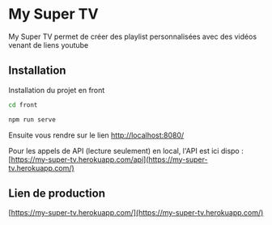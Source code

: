 # My Super TV

My Super TV permet de créer des playlist personnalisées avec des vidéos venant de liens youtube

## Installation

Installation du projet en front

```bash
cd front
```
```bash
npm run serve
```
Ensuite vous rendre sur le lien [http://localhost:8080/](http://localhost:8080/)

Pour les appels de API (lecture seulement) en local, l'API est ici dispo : [https://my-super-tv.herokuapp.com/api](https://my-super-tv.herokuapp.com/)

## Lien de production
[https://my-super-tv.herokuapp.com/](https://my-super-tv.herokuapp.com/)
##
